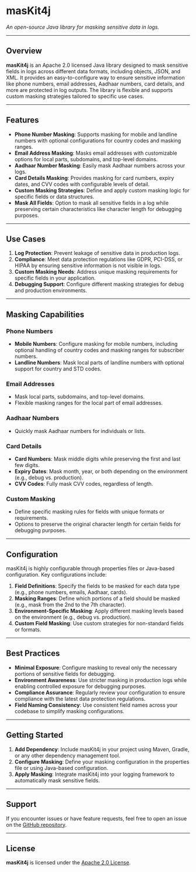 # **masKit4j**
*An open-source Java library for masking sensitive data in logs.*

---

## **Overview**

**masKit4j** is an Apache 2.0 licensed Java library designed to mask sensitive fields in logs across different data formats, including objects, JSON, and XML. It provides an easy-to-configure way to ensure sensitive information like phone numbers, email addresses, Aadhaar numbers, card details, and more are protected in log outputs. The library is flexible and supports custom masking strategies tailored to specific use cases.

---

## **Features**

- **Phone Number Masking**: Supports masking for mobile and landline numbers with optional configurations for country codes and masking ranges.
- **Email Address Masking**: Masks email addresses with customizable options for local parts, subdomains, and top-level domains.
- **Aadhaar Number Masking**: Easily mask Aadhaar numbers across your logs.
- **Card Details Masking**: Provides masking for card numbers, expiry dates, and CVV codes with configurable levels of detail.
- **Custom Masking Strategies**: Define and apply custom masking logic for specific fields or data structures.
- **Mask All Fields**: Option to mask all sensitive fields in a log while preserving certain characteristics like character length for debugging purposes.

---

## **Use Cases**

1. **Log Protection**: Prevent leakage of sensitive data in production logs.
2. **Compliance**: Meet data protection regulations like GDPR, PCI-DSS, or HIPAA by ensuring sensitive information is not visible in logs.
3. **Custom Masking Needs**: Address unique masking requirements for specific fields in your application.
4. **Debugging Support**: Configure different masking strategies for debug and production environments.

---

## **Masking Capabilities**

### **Phone Numbers**
- **Mobile Numbers**: Configure masking for mobile numbers, including optional handling of country codes and masking ranges for subscriber numbers.
- **Landline Numbers**: Mask local parts of landline numbers with optional support for country and STD codes.

### **Email Addresses**
- Mask local parts, subdomains, and top-level domains.
- Flexible masking ranges for the local part of email addresses.

### **Aadhaar Numbers**
- Quickly mask Aadhaar numbers for individuals or lists.

### **Card Details**
- **Card Numbers**: Mask middle digits while preserving the first and last few digits.
- **Expiry Dates**: Mask month, year, or both depending on the environment (e.g., debug vs. production).
- **CVV Codes**: Fully mask CVV codes, regardless of length.

### **Custom Masking**
- Define specific masking rules for fields with unique formats or requirements.
- Options to preserve the original character length for certain fields for debugging purposes.

---

## **Configuration**

masKit4j is highly configurable through properties files or Java-based configuration. Key configurations include:

1. **Field Definitions**: Specify the fields to be masked for each data type (e.g., phone numbers, emails, Aadhaar, cards).
2. **Masking Ranges**: Define which portions of a field should be masked (e.g., mask from the 2nd to the 7th character).
3. **Environment-Specific Masking**: Apply different masking levels based on the environment (e.g., debug vs. production).
4. **Custom Field Masking**: Use custom strategies for non-standard fields or formats.

---

## **Best Practices**

- **Minimal Exposure**: Configure masking to reveal only the necessary portions of sensitive fields for debugging.
- **Environment Awareness**: Use stricter masking in production logs while enabling controlled exposure for debugging purposes.
- **Compliance Assurance**: Regularly review your configuration to ensure compliance with the latest data protection regulations.
- **Field Naming Consistency**: Use consistent field names across your codebase to simplify masking configurations.

---

## **Getting Started**

1. **Add Dependency**: Include masKit4j in your project using Maven, Gradle, or any other dependency management tool.
2. **Configure Masking**: Define your masking configuration in the properties file or using Java-based configuration.
3. **Apply Masking**: Integrate masKit4j into your logging framework to automatically mask sensitive fields.

---

## **Support**

If you encounter issues or have feature requests, feel free to open an issue on the [GitHub repository](#).

---

## **License**

**masKit4j** is licensed under the [Apache 2.0 License](https://www.apache.org/licenses/LICENSE-2.0).